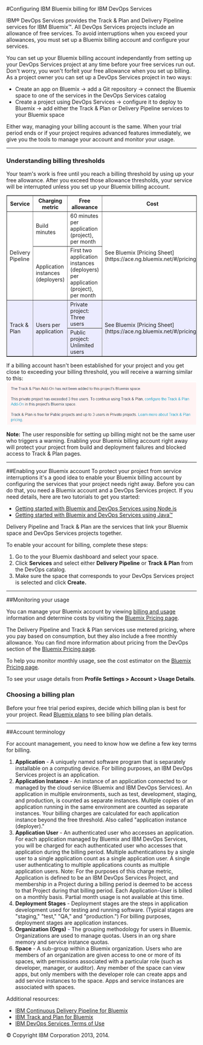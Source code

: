 #Configuring IBM Bluemix billing for IBM DevOps Services


IBM&reg; DevOps Services provides the Track & Plan and Delivery Pipeline services for IBM Bluemix&trade;.
All DevOps Services projects include an allowance of free services. To avoid interruptions when you exceed your allowances, you must set up a Bluemix billing account and configure your services. 

You can set up your Bluemix billing account independantly from setting up your DevOps Services project at any time before your free services run out. Don't worry, you won't forfeit your free allowance when you set up billing. 
As a project owner you can set up a DevOps Services project in two ways:
* Create an app on Bluemix -> add a Git repository -> connect the Bluemix space to one of the services in the DevOps Services catalog 
* Create a project using DevOps Services -> configure it to deploy to Bluemix -> add either the Track & Plan or Delivery Pipeline services to your Bluemix space

Either way, managing your billing account is the same. When your trial period ends or if your project requires advanced features immediately, we give you the tools to manage your account and monitor your usage.

---

### Understanding billing thresholds

Your team's work is free until you reach a billing threshold by using up your free allowance. After you exceed those allowance thresholds, your service will be interrupted unless you set up your Bluemix billing account.

<table border="1" summary="" width="100%">
	<tbody>
		<tr>
			<th>Service</th>
			<th>Charging metric</th>
			<th>Free allowance</th>
			<th>Cost</th>
		</tr>
		<tr style="background-color: #FFFFFF">
			<td rowspan="2">Delivery Pipeline</td>
			<td>Build minutes</td>
			<td>60 minutes per application (project), per month</td>
			<td rowspan="2">See Bluemix [Pricing Sheet](https://ace.ng.bluemix.net/#/pricing/)</td>
		</tr>
		<tr style="background-color: #FFFFFF">
			<td>Application instances (deployers)</td>
			<td>First two application instances (deployers) per application (project), per month</td>
		</tr>
		<tr style="background-color: #EBEBFF">
			<td rowspan="2">Track &amp; Plan</td>
			<td rowspan="2">Users per application</td>
			<td>Private project: Three users</td>
			<td rowspan="2">See Bluemix [Pricing Sheet](https://ace.ng.bluemix.net/#/pricing/)</td>
		</tr>
		<tr style="background-color: #EBEBFF">
			<td>Public project: Unlimited users</td>
		</tr>
	</tbody>
</table> 

If a billing account hasn't been established for your project and you get close to exceeding your billing threshold, you will receive a warning similar to this:
![Billing warning](images/warn_track_plan.png)

**Note:** The user responsible for setting up billing might not be the same user who triggers a warning. Enabling your Bluemix billing account right away will protect your project from build and deployment failures and blocked access to Track & Plan pages.

---
##Enabling your Bluemix account
To protect your project from service interruptions it's a good idea to enable your Bluemix billing account by configuring the services that your project needs right away. Before you can do that, you need a Bluemix account and a DevOps Services project. If you need details, here are two tutorials to get you started:
* [Getting started with Bluemix and DevOps Services using Node.js](https://hub.jazz.net/tutorials/jazzeditor/)
* [Getting started with Bluemix and DevOps Services using Java&trade;](https://hub.jazz.net/tutorials/jazzeditorjava/)

Delivery Pipeline and Track & Plan are the services that link your Bluemix space and DevOps Services projects together.

To enable your account for billing, complete these steps:
1. Go to the your Bluemix dashboard and select your space. 
2. Click **Services** and select either **Delivery Pipeline** or **Track & Plan** from the DevOps catalog.
3. Make sure the space that corresponds to your DevOps Services project is selected and click **Create.**



---
##Monitoring your usage

You can manage your Bluemix account by viewing [billing and usage](https://www.ng.bluemix.net/docs/#acctmgmt/index-gentopic1.html#bil_usage) information and determine costs by visiting the [Bluemix Pricing page](https://bluemix.net/#/pricing).

The Delivery Pipeline and Track & Plan services
use metered pricing, where you pay based on consumption, but they also include a free
monthly allowance. You can find more information about pricing from the DevOps section of the 
[Bluemix Pricing page](https://bluemix.net/#/pricing).

To help you monitor monthly usage, see the cost estimator on the [Bluemix Pricing page](https://bluemix.net/#/pricing).

To see your usage details from **Profile Settings > Account > Usage Details**.


### Choosing a billing plan

Before your free trial period expires, decide which billing plan 
is best for your project. Read [Bluemix plans](https://www.ng.bluemix.net/docs/#acctmgmt/billing.html#bil_plan)
to see billing plan details.


---
##Account terminology

For account management, you need to know how we define a few key terms for billing. 
1. **Application** - A uniquely named software program that is separately installable on 
a computing device. For billing purposes, an IBM DevOps Services 
project is an application.
2. **Application Instance** - An instance of an application connected to or managed 
by the cloud service (Bluemix and IBM DevOps Services). An application in multiple environments, such as test, development, staging, and 
production, is counted as separate instances. Multiple copies of an application running in the same environment are counted as separate instances. Your billing charges are calculated for each application instance beyond the free threshold. Also called "application instance (deployer)." 
3. **Application User** -  An authenticated user who accesses an application. For each application managed by Bluemix and IBM DevOps Services, you will be charged for each 
authenticated user who accesses that application during the billing period. Multiple authentications by a 
single user to a single application count as a single application user. A single user authenticating to 
multiple applications counts as multiple application users. 
Note: For the purposes of this charge metric, Application is defined to be an IBM DevOps Services 
Project, and membership in a Project during a billing period is deemed to be access to that Project during 
that billing period. Each Application-User is billed on a monthly basis. Partial month usage is not available at this time. 
4. **Deployment Stages** - Deployment stages are the steps in application development used for testing and running software. (Typical stages are "staging," "test," "QA," and "production.") For billing purposes, deployment stages are application instances.
5. **Organization (Orgs)** - The grouping methodology for users in Bluemix. Organizations are used to manage quotas. Users in an org share memory and service instance quotas. 
6. **Space** - A sub-group within a Bluemix organization. Users who are members of an organization are given access to one or more of its spaces, with permissions associated with a particular role (such as developer, manager, or auditor). Any member of the space can view apps, but only members with the developer role can create apps and add service instances to the space. Apps and service instances are associated with spaces. 

Additional resources: 
* [IBM Continuous Delivery Pipeline for Bluemix](http://www.ibm.com/software/sla/sladb.nsf/pdf/6616-01/$file/i126-6616-01_06-2014_en_US.pdf)
* [IBM Track and Plan for Bluemix](http://www.ibm.com/software/sla/sladb.nsf/pdf/6615-01/$file/i126-6615-01_06-2014_en_US.pdf)
* [IBM DevOps Services Terms of Use](https://hub.jazz.net/terms)



&copy; Copyright IBM Corporation 2013, 2014.
